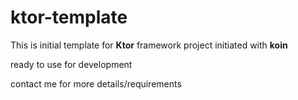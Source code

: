 # ktor-template
This is initial template for <b>Ktor</b> framework project initiated with <b>koin</b>

ready to use for development

contact me for more details/requirements
